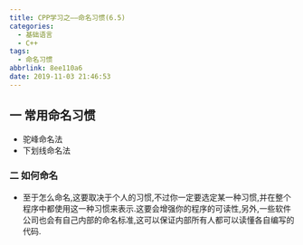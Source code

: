 ```yaml
---
title: CPP学习之——命名习惯(6.5)
categories:
  - 基础语言
  - C++
tags:
  - 命名习惯
abbrlink: 8ee110a6
date: 2019-11-03 21:46:53
---
```

## 一 常用命名习惯

- 驼峰命名法
- 下划线命名法

<!--more-->

### 二 如何命名

- 至于怎么命名,这要取决于个人的习惯,不过你一定要选定某一种习惯,并在整个程序中都使用这一种习惯来表示.这要会增强你的程序的可读性,另外,一些软件公司也会有自己内部的命名标准,这可以保证内部所有人都可以读懂各自编写的代码.
